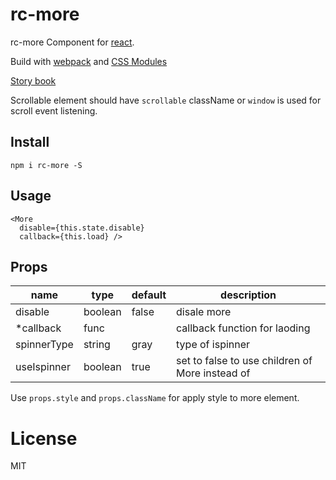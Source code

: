 # rc-more

rc-more Component for [react](https://facebook.github.io/react/).

Build with [webpack](https://webpack.github.io/) and [CSS Modules](https://github.com/css-modules/css-modules)

[Story book](https://rc-component.github.io/more/)

Scrollable element should have `scrollable` className or `window` is used for scroll event listening.

## Install

    npm i rc-more -S

## Usage

```
<More
  disable={this.state.disable}
  callback={this.load} />
```

## Props

name    | type   | default    | description
------- | ------ | ---------- | ------------
disable | boolean| false      | disale more
*callback|func | | callback function for laoding
spinnerType | string | gray   | type of ispinner
useIspinner | boolean | true | set to false to use children of More instead of

Use `props.style` and `props.className` for apply style to more element.

# License

MIT
